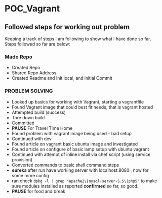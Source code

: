 # POC_Vagrant

## Followed steps for working out problem
Keeping a track of steps I am following to show what I have done so far.
Steps followed so far are below:

### Made Repo
- Created Repo
- Shared Repo Address
- Created Readme and Init local, and initial Commit

### PROBLEM SOLVING
- Looked up basics for working with Vagrant, starting a vagrantfile
- Found Vagrant image that could best fit needs, that is vagrant hosted
- Attempted build (success)
- Tore down build
- Committed
- **PAUSE** For Travel Time Home
- Found problem with vagrant image being used - bad setup
- Continued with dev
- Found article on vagrant basic ubuntu image and investigated
- Found article on configure of basic lamp setup with ubuntu vagrant
- Continued with attempt of inline install via chef script (using service provision)
- Converted commands to basic shell command steps
- **eureka** after run have working server with localhost:8080 , now for some more config
- ran check `dpkg -l | grep "apache2\|mysql-server-5.5\|php5"` to make sure modules installed as reported **confirmed** so far, so good.
- **PAUSE** for food and break
